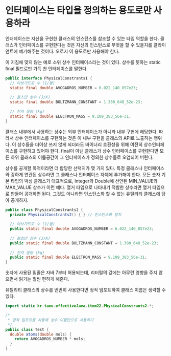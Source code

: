 # 인터페이스는 타입을 정의하는 용도로만 사용하라
인터페이스는 자신을 구현한 클래스의 인스턴스를 참조할 수 있는 타입 역할을 한다. 클래스가 인터페이스를 구현한다는 것은 자신의 인스턴스로 무엇을 할 수 있을지를 클라이언트에 얘기해주는 것이다. 오로지 이 용도로만 사용해야 한다.

이 지침에 맞지 않는 예로 소위 상수 인터페이스라는 것이 있다. 상수를 뜻하는 static final 필드로만 가득 찬 인터페이스를 말한다.
```java
public interface PhysicalConstrants1 {
  // 아보가드로 수 (1/몰)
  static final double AVOGADROS_NUMBER = 6.022_140_857e23;
  
  // 볼츠만 상수 (J/K)
  static final double BOLTZMANN_CONSTANT = 1.380_648_52e-23;
  
  // 전자 질량 (kg)
  static final double ELECTRON_MASS = 9.109_383_56e-31;
}
```
클래스 내부에서 사용하는 상수는 외부 인터페이스가 아니라 내부 구현에 해당한다. 따라서 상수 인터페이스를 구현하는 것은 이 내부 구현을 클래스의 API로 노출하는 행위다. 이 상수들을 더이상 쓰지 않게 되더라도 바이너리 호환성을 위해 여전히 상수인터페이스를 구현하고 있어야 한다. final이 아닌 클래스가 상수 인터페이스를 구현한다면 모든 하위 클래스의 이름공간이 그 인터페이스가 정의한 상수들로 오염되어 버린다.

상수를 공개할 목적이라면 더 합당한 선택지가 몇 가지 있다. 특정 클래스나 인터페이스와 강하게 연관된 상수라면 그 클래스나 인터페이스 자체에 추가해야 한다. 모든 숫자 기본 타입의 박싱 클래스가 대표적으로, Integer와 Double에 선언된 MIN_VALUE와 MAX_VALUE 상수가 이런 예다. 열거 타입으로 나타내기 적합한 상수라면 열거 타입으로 만들어 공개하면 된다. 그것도 아니라면 인스턴스화 할 수 없는 유틸리티 클래스에 담아 공개하자.
```java
public class PhysicalConstrants2 {
  private PhysicalConstrants2() { } // 인스턴스화 방지
  
  // 아보가드로 수 (1/몰)
  public static final double AVOGADROS_NUMBER = 6.022_140_857e23;
  
  // 볼츠만 상수 (J/K)
  public static final double BOLTZMANN_CONSTANT = 1.380_648_52e-23;
  
  // 전자 질량 (kg)
  public static final double ELECTRON_MASS = 9.109_383_56e-31;
}
```
숫자에 사용된 밑줄은 자바 7부터 허용되는데, 리터럴의 값에는 아무런 영향을 주지 않으면서 읽기는 훨씬 편하게 해준다.

유틸리티 클래스의 상수를 빈번히 사용한다면 정적 임포트하여 클래스 이름은 생략할 수 있다.
```java
import static kr.taeu.effectiveJava.item22.PhysicalConstrants2.*;

/*
 * 정적 임포트를 사용해 상수 이름만으로 사용하기
 */
public class Test {
  double atoms(double mols) {
    return AVOGADROS_NUMBER * mols;
  }
}
```